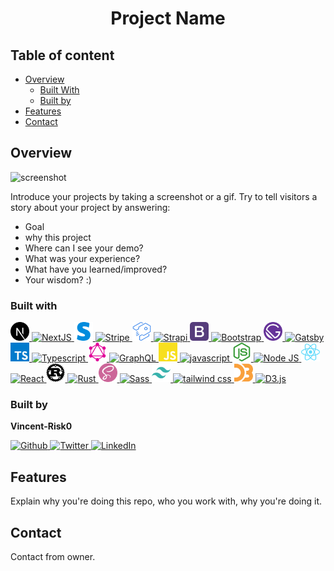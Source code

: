 <h1 align="center">Project Name</h1>

<!-- Table of content-->

 ## Table of content

* [Overview](#overview)
    * [Built With](#built-with)
    * [Built by](#built-by)
* [Features](#features)
* [Contact](#contact)


## Overview

![screenshot](https://user-images.githubusercontent.com/16707738/92399059-5716eb00-f132-11ea-8b14-bcacdc8ec97b.png)

Introduce your projects by taking a screenshot or a gif. Try to tell visitors a story about your project by answering:

- Goal
- why this project
- Where can I see your demo?
- What was your experience?
- What have you learned/improved?
- Your wisdom? :)

### Built with

<a href="https://nextjs.org/">
    <img width="30"  src="./asset/next-dot-js.svg" alt="NextJS logo"/>
    <img src="https://img.shields.io/badge/nextjs-010101?style=for-the-badge" alt="NextJS"/>
</a>    
<a href="https://stripe.com">
    <img width="30"  src="./asset/stripe.svg" alt="Stripe logo"/>
    <img src="https://img.shields.io/badge/stripe-008CDD?style=for-the-badge" alt="Stripe"/>
</a>    
<a href="https://strapi.io/">
    <img width="30" src="./asset/strapi.svg" alt="Strapi Logo"/>
    <img src="https://img.shields.io/badge/Strapi-2E7EEA?style=for-the-badge" alt="Strapi"/>
</a>
<a href="https://getbootstrap.com/">
    <img width="30" src="./asset/bootstrap.svg" alt="Bootstrap Logo"/>
    <img src="https://img.shields.io/badge/Bootstrap-563D7C?style=for-the-badge" alt="Bootstrap"/>
</a>
<a href="https://www.gatsbyjs.com/">
    <img width="30" src="./asset/gatsby.svg" alt="Gatsby logo"/>
    <img src="https://img.shields.io/badge/gatsby-663399?style=for-the-badge" alt="Gatsby"/>
</a>
<a href="https://www.typescriptlang.org/">
    <img width="30" src="./asset/typescript.svg" alt="Typescript Logo"/>
    <img src="https://img.shields.io/badge/Typescript-007ACC?style=for-the-badge" alt="Typescript"/>
</a>
<a href="https://graphql.org/">
    <img width="30" src="./asset/graphql.svg" alt="GraphQL Logo"/>
    <img src="https://img.shields.io/badge/graphQL-E10098?style=for-the-badge" alt="GraphQL"/>
</a>
<a href="https://www.javascript.com/">
    <img width="30" src="./asset/javascript.svg" alt="Javascript Logo"/>
    <img src="https://img.shields.io/badge/Javascript-F7DF1E?style=for-the-badge" alt="javascript"/>
</a>
<a href="https://nodejs.org/">
    <img width="30" src="./asset/node-dot-js.svg" alt="Node JS logo"/>
    <img src="https://img.shields.io/badge/NodeJS-339933?style=for-the-badge" alt="Node JS"/>
</a>
<a href="https://reactjs.org/">
    <img width="30" src="./asset/react.svg" alt="React Logo"/>
    <img src="https://img.shields.io/badge/React-61DAFB?style=for-the-badge" alt="React"/>
</a>
<a href="https://www.rust-lang.org/">
    <img width="30" src="./asset/rust.svg" alt="Rust Logo"/>
    <img src="https://img.shields.io/badge/Rust-010101?style=for-the-badge" alt="Rust"/>
</a>
<a href="https://sass-lang.com/">
    <img width="30"  src="./asset/sass.svg" alt="Sass logo"/>
    <img src="https://img.shields.io/badge/sass-CC6699?style=for-the-badge" alt="Sass"/>
</a>
<a href="https://tailwindcss.com/">
    <img width="30" src="./asset/tailwindcss.svg" alt="tailwind css logo"/>
    <img src="https://img.shields.io/badge/tailwindcss-38B2AC?style=for-the-badge" alt="tailwind css"/>
</a>
<a href="https://d3js.org/">
    <img width="30" src="./asset/d3-dot-js.svg" alt="D3.js logo"/>
    <img src="https://img.shields.io/badge/tailwindcss-38B2AC?style=for-the-badge" alt="D3.js"/>
</a>



### Built by

**Vincent-Risk0**

<a href="https://github.com/Vincent-Risk0">
    <img width="30"  src="https://raw.githubusercontent.com/Vincent-Risk0/Utility-folder/cd6f90936a3876dea6c6fe9b8fe2f880f814f6d4/asset/github.svg" alt="Github"/>
</a>    
<a href="https://twitter.com/Vincent_Risk0">
    <img width="30"  src="https://raw.githubusercontent.com/Vincent-Risk0/Utility-folder/cd6f90936a3876dea6c6fe9b8fe2f880f814f6d4/asset/twitter.svg" alt="Twitter"/>
</a>
<a href="https://www.linkedin.com/in/vincent-btn-dev/">
    <img width="30" src="https://raw.githubusercontent.com/Vincent-Risk0/Utility-folder/49c9131fd1cb3709877b9c0597ff8fef85ccb15b/asset/linkedin.svg" alt="LinkedIn"/>
</a>

## Features

Explain why you're doing this repo, who you work with, why you're doing it. 

## Contact

Contact from owner.
